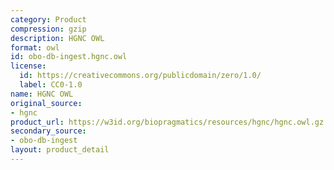```yaml
---
category: Product
compression: gzip
description: HGNC OWL
format: owl
id: obo-db-ingest.hgnc.owl
license:
  id: https://creativecommons.org/publicdomain/zero/1.0/
  label: CC0-1.0
name: HGNC OWL
original_source:
- hgnc
product_url: https://w3id.org/biopragmatics/resources/hgnc/hgnc.owl.gz
secondary_source:
- obo-db-ingest
layout: product_detail
---
```

